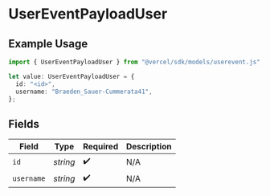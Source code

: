 # UserEventPayloadUser

## Example Usage

```typescript
import { UserEventPayloadUser } from "@vercel/sdk/models/userevent.js";

let value: UserEventPayloadUser = {
  id: "<id>",
  username: "Braeden_Sauer-Cummerata41",
};
```

## Fields

| Field              | Type               | Required           | Description        |
| ------------------ | ------------------ | ------------------ | ------------------ |
| `id`               | *string*           | :heavy_check_mark: | N/A                |
| `username`         | *string*           | :heavy_check_mark: | N/A                |